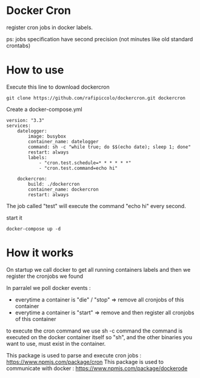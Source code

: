 # Docker Cron

register cron jobs in docker labels.

ps: jobs specification have second precision (not minutes like old standard crontabs)

# How to use

Execute this line to download dockercron

    git clone https://github.com/rafipiccolo/dockercron.git dockercron

Create a docker-compose.yml

    version: "3.3"
    services:
        datelogger:
            image: busybox
            container_name: datelogger
            command: sh -c "while true; do $$(echo date); sleep 1; done"
            restart: always
            labels:
                - "cron.test.schedule=* * * * * *"
                - "cron.test.command=echo hi"

        dockercron:
            build: ./dockercron
            container_name: dockercron
            restart: always

The job called "test" will execute the command "echo hi" every second.

start it

    docker-compose up -d

# How it works

On startup we call docker to get all running containers labels
and then we register the cronjobs we found

In parralel we poll docker events :
- everytime a container is "die" / "stop" => remove all cronjobs of this container
- everytime a container is "start" => remove and then register all cronjobs of this container

to execute the cron command we use sh -c command
the command is executed on the docker container itself so "sh", and the other binaries you want to use, must exist in the container.

This package is used to parse and execute cron jobs : https://www.npmjs.com/package/cron
This package is used to communicate with docker : https://www.npmjs.com/package/dockerode
